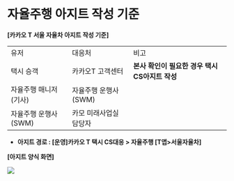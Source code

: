 # 자율주행 아지트 작성 기준

**[카카오 T 서울 자율차 아지트 작성 기준]**

|  |  |  |
| --- | --- | --- |
| 유저 | 대응처 | 비고 |
| 택시 승객 | 카카오T 고객센터 | **본사 확인이 필요한 경우 택시 CS아지트 작성** |
| 자율주행 매니저(기사) | 자율주행 운행사(SWM) |  |
| 자율주행 운행사(SWM) | 카모 미래사업실 담당자 |  |

* **아지트 경로 : [운영]카카오 T 택시 CS대응 > 자율주행 [T앱>서울자율차]**

**[아지트 양식 화면]**

![](https://kakaomobilitysupport.zendesk.com/hc/article_attachments/36869331403033)